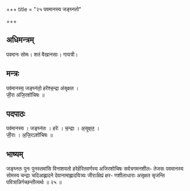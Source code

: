 +++
title = "२५ पवमानस्य जङ्घ्नतो"

+++
## अधिमन्त्रम्
पवमानः सोमः। शतं वैखानसाः। गायत्री।

## मन्त्रः
पव॑मानस्य॒ जङ्घ्न॑तो॒ हरे॑श्च॒न्द्रा अ॑सृक्षत ।  
जी॒रा अ॑जि॒रशो॑चिषः ॥

## पदपाठः
पव॑मानस्य । जङ्घ्न॑तः । हरेः॑ । च॒न्द्राः । अ॒सृ॒क्ष॒त॒ ।  
जी॒राः । अ॒जि॒रऽशो॑चिषः ॥

## भाष्यम्
जङ्घ्नतः पुनः पुनस्तमांसि विनाशयतो हरेर्हरितवर्णस्य अजिरशोचिषः सर्वत्रगमनशील- तेजसः पवमानस्य सोमस्य चन्द्राः चदिआह्लादने देवानामाह्लादयित्र्यः जीराःक्षिप्रं क्षर- णशीलाधाराः असृक्षत सृजन्ति पवित्रान्निर्गच्छन्तीत्यर्थः ॥ २५ ॥